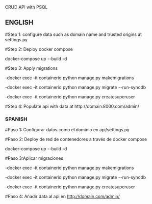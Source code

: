CRUD API with PSQL
## ENGLISH ###
#Step 1: configure data such as domain name and trusted origins at settings.py

#Step 2: Deploy docker compose

docker-compose up --build -d

#Step 3: Apply migrations

-docker exec -it containerid python manage.py makemigrations 

-docker exec -it containerid python manage.py migrate --run-syncdb 

-docker exec -it containerid python manage.py createsuperuser 

#Step 4: Populate api with data at http://domain:8000.com/admin/



### SPANISH ###
#Paso 1: 
Configurar datos como el dominio en api/settings.py 

#Paso 2: Deploy de red de contenedores a través de docker compose

docker-compose up --build -d

#Paso 3:Aplicar migraciones

-docker exec -it containerid python manage.py makemigrations 

-docker exec -it containerid python manage.py migrate --run-syncdb 

-docker exec -it containerid python manage.py createsuperuser 

#Paso 4: Añadir data al api en http://domain.com/admin/


